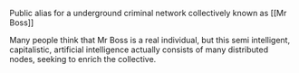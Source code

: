 Public alias for a underground criminal network collectively known as [[Mr Boss]]

Many people think that Mr Boss is a real individual, but this semi intelligent, capitalistic, artificial intelligence actually consists of many distributed nodes, seeking to enrich the collective. 